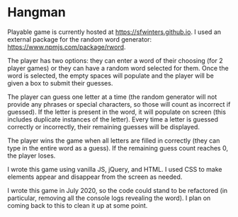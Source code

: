 # Hangman

Playable game is currently hosted at https://sfwinters.github.io. I used an external package for the random word generator: https://www.npmjs.com/package/rword.

The player has two options: they can enter a word of their choosing (for 2 player games) or they can have a random word selected for them. Once the word is selected, the empty spaces will populate and the player will be given a box to submit their guesses.

The player can guess one letter at a time (the random generator will not provide any phrases or special characters, so those will count as incorrect if guessed). If the letter is present in the word, it will populate on screen (this includes duplicate instances of the letter). Every time a letter is guessed correctly or incorrectly, their remaining guesses will be displayed. 

The player wins the game when all letters are filled in correctly (they can type in the entire word as a guess). If the remaining guess count reaches 0, the player loses.

I wrote this game using vanilla JS, jQuery, and HTML. I used CSS to make elements appear and disappear from the screen as needed.

I wrote this game in July 2020, so the code could stand to be refactored (in particular, removing all the console logs revealing the word). I plan on coming back to this to clean it up at some point.
